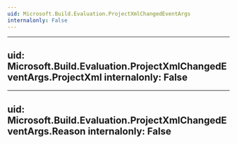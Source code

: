 ```yaml
---
uid: Microsoft.Build.Evaluation.ProjectXmlChangedEventArgs
internalonly: False
---
```


---
uid: Microsoft.Build.Evaluation.ProjectXmlChangedEventArgs.ProjectXml
internalonly: False
---

---
uid: Microsoft.Build.Evaluation.ProjectXmlChangedEventArgs.Reason
internalonly: False
---
